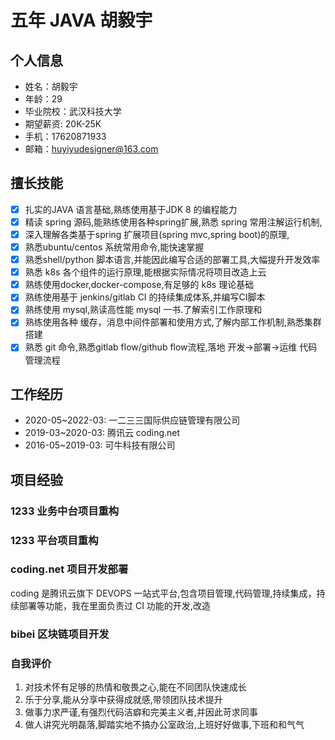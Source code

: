 # 五年 JAVA 胡毅宇
## 个人信息
* 姓名：胡毅宇 
* 年龄：29
* 毕业院校：武汉科技大学 
* 期望薪资: 20K-25K
* 手机：17620871933
* 邮箱：huyiyudesigner@163.com
## 擅长技能
- [x] 扎实的JAVA 语言基础,熟练使用基于JDK 8 的编程能力
- [x] 精读 spring 源码,能熟练使用各种spring扩展,熟悉 spring 常用注解运行机制,
- [x] 深入理解各类基于spring 扩展项目(spring mvc,spring boot)的原理,
- [x] 熟悉ubuntu/centos 系统常用命令,能快速掌握
- [x] 熟悉shell/python 脚本语言,并能因此编写合适的部署工具,大幅提升开发效率
- [x] 熟悉 k8s 各个组件的运行原理,能根据实际情况将项目改造上云
- [x] 熟练使用docker,docker-compose,有足够的 k8s 理论基础
- [x] 熟练使用基于 jenkins/gitlab CI 的持续集成体系,并编写CI脚本 
- [x] 熟练使用 mysql,熟读高性能 mysql 一书.了解索引工作原理和
- [x] 熟练使用各种 缓存，消息中间件部署和使用方式,了解内部工作机制,熟悉集群搭建
- [x] 熟悉 git 命令,熟悉gitlab flow/github flow流程,落地 开发->部署->运维 代码管理流程

## 工作经历

* 2020-05~2022-03: 一二三三国际供应链管理有限公司
* 2019-03~2020-03: 腾讯云 coding.net
* 2016-05~2019-03: 可牛科技有限公司

## 项目经验
### 1233 业务中台项目重构
### 1233 平台项目重构
### coding.net 项目开发部署
coding 是腾讯云旗下 DEVOPS 一站式平台,包含项目管理,代码管理,持续集成，持续部署等功能，我在里面负责过 CI 功能的开发,改造
### bibei 区块链项目开发


### 自我评价
1. 对技术怀有足够的热情和敬畏之心,能在不同团队快速成长
2. 乐于分享,能从分享中获得成就感,带领团队技术提升
3. 做事力求严谨,有强烈代码洁癖和完美主义者,并因此苛求同事
4. 做人讲究光明磊落,脚踏实地不搞办公室政治,上班好好做事,下班和和气气
